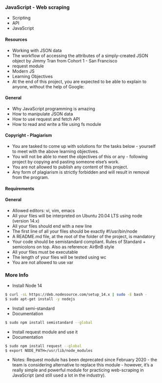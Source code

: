 ### JavaScript - Web scraping
- Scripting
- API
- JavaScript

#### Resources
- Working with JSON data
- The workflow of accessing the attributes of a simply-created JSON object by Jimmy Tran from Cohort 1 - San Francisco
- request module
- Modern JS
- Learning Objectives
- At the end of this project, you are expected to be able to explain to anyone, without the help of Google:

#### General
- Why JavaScript programming is amazing
- How to manipulate JSON data
- How to use request and fetch API
- How to read and write a file using fs module

#### Copyright - Plagiarism
- You are tasked to come up with solutions for the tasks below - yourself to meet with the above learning objectives.
- You will not be able to meet the objectives of this or any - following project by copying and pasting someone else’s work.
- You are not allowed to publish any content of this project.
- Any form of plagiarism is strictly forbidden and will result in removal from the program.

#### Requirements
#### General
- Allowed editors: vi, vim, emacs
- All your files will be interpreted on Ubuntu 20.04 LTS using node (version 14.x)
- All your files should end with a new line
- The first line of all your files should be exactly #!/usr/bin/node
- A README.md file, at the root of the folder of the project, is mandatory
- Your code should be semistandard compliant. Rules of Standard + semicolons on top. Also as reference: AirBnB style
- All your files must be executable
- The length of your files will be tested using wc
- You are not allowed to use var

### More Info
- Install Node 14
```bash
$ curl -sL https://deb.nodesource.com/setup_14.x | sudo -E bash -
$ sudo apt-get install -y nodejs
```
- Install semi-standard
- Documentation
```bash
$ sudo npm install semistandard --global
```
- Install request module and use it
- Documentation
```bash
$ sudo npm install request --global
$ export NODE_PATH=/usr/lib/node_modules
```
- Notes: Request module has been deprecated since February 2020 - the team is considering alternative to replace this module - however, it’s a really simple and powerful module for practicing web-scraping in JavaScript (and still used a lot in the industry).
